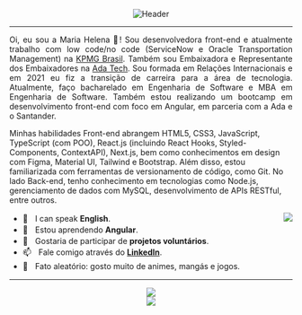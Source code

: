 <p align="center">
<img src="https://github-production-user-asset-6210df.s3.amazonaws.com/88038506/271447703-414f29c9-4c32-4249-be1a-e53cbbdad846.png" alt="Header">
  </p>

---

<p align="justify">
  Oi, eu sou a Maria Helena 🌟! Sou desenvolvedora front-end e atualmente trabalho com low code/no code (ServiceNow e Oracle Transportation Management) na <a href="https://kpmg.com/br/pt/home.html" target="_blank">KPMG Brasil</a>. Também sou Embaixadora e Representante dos Embaixadores na <a href="https://ada.tech/" target="_blank">Ada Tech</a>. Sou formada em Relações Internacionais e em 2021 eu fiz a transição de carreira para a área de tecnologia. Atualmente, faço bacharelado em Engenharia de Software e MBA em Engenharia de Software. Também estou realizando um bootcamp em desenvolvimento front-end com foco em Angular, em parceria com a Ada e o Santander.

  Minhas habilidades Front-end abrangem HTML5, CSS3, JavaScript, TypeScript (com POO), React.js (incluindo React Hooks, Styled-Components, ContextAPI), Next.js, bem como conhecimentos em design com Figma, Material UI, Tailwind e Bootstrap. Além disso, estou familiarizada com ferramentas de versionamento de código, como Git. No lado Back-end, tenho conhecimento em tecnologias como Node.js, gerenciamento de dados com MySQL, desenvolvimento de APIs RESTful, entre outros.
  </p>

<img align="right" src="https://user-images.githubusercontent.com/88038506/140075269-10415727-613b-40d6-9d6b-749ba8df8634.gif">

- 💬ㅤI can speak <strong>English</strong>.
- 🌱ㅤEstou aprendendo <strong>Angular</strong>.
- 🔭ㅤGostaria de participar de <strong>projetos voluntários</strong>.
- 📫ㅤFale comigo através do <a href="https://www.linkedin.com/in/mhsouza88" target="_blank"><strong>LinkedIn</strong></a>.
- 🎲ㅤFato aleatório: gosto muito de animes, mangás e jogos.

---

<p align="center">
  <img src="https://github-readme-stats.vercel.app/api/top-langs/?username=mhsouza88&hide_progress=true&theme=dracula" />  
  <br/>
<img src="https://github-readme-stats.vercel.app/api?username=mhsouza88&show_icons=true&theme=dracula">
</p>
